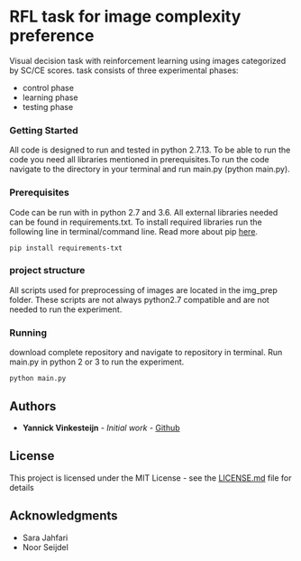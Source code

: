 # RFL task for image complexity preference
Visual decision task with reinforcement learning using images categorized by SC/CE scores.
task consists of three experimental phases:
- control phase
- learning phase
- testing phase


### Getting Started

All code is designed to run and tested in python 2.7.13. To be able to run the code you need all libraries mentioned in prerequisites.To run the code navigate to the directory in your terminal and run main.py (python main.py).

### Prerequisites

Code can be run with in python 2.7 and 3.6.
All external libraries needed can be found in requirements.txt. To install required libraries run the following line in terminal/command line. Read more about pip [here](https://pip.readthedocs.io/en/1.1/requirements.html).

```
pip install requirements-txt
```
### project structure
All scripts used for preprocessing of images are located in the img_prep folder. These scripts are not always python2.7 compatible and are not needed to run the experiment.


### Running
download complete repository and navigate to repository in terminal.
Run main.py in python 2 or 3 to run the experiment.
```
python main.py
```


## Authors

* **Yannick Vinkesteijn** - *Initial work* - [Github](https://github.com/yvinkesteijn)

## License

This project is licensed under the MIT License - see the [LICENSE.md](LICENSE.md) file for details

## Acknowledgments

* Sara Jahfari
* Noor Seijdel
